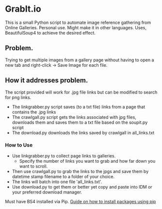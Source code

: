 # GrabIt.io
This is a small Python script to automate image reference gathering from Online Galleries. Personal use. Might make it in other languages.
Uses, BeautifulSoup4 to achieve the desired effect.

## Problem.
Trying to get multiple images from a gallery page without having to open a new tab and right-click -> Save Image for each file.

## How it addresses problem.
The script provided will work for .jpg file links but can be modified to search for png links.
  - The linkgrabber.py script saves (to a txt file) links from a page that contains the .jpg links
  - The crawlgall.py script gets the links associated with jpg files, downloads them and saves them to a txt file based on the soupit.py script
  - The download.py downloads the links saved by crawlgall in all_links.txt

### How to Use
- Use linkgrabber.py to collect page links to galleries.
  -   Specify the number of links you want to grab and how far down you want to scroll.
- Then use crawlgall.py to grab the links to the jpgs and save them by datetime stamp filename to a folder of your choice.
- The links will batch into one file 'all_links.txt'.
- Use download.py to get them or better yet copy and paste into IDM or your preferred download manager.

Must have BS4 installed via Pip.
[Guide on how to install packages using pip](https://packaging.python.org/en/latest/tutorials/installing-packages/)
